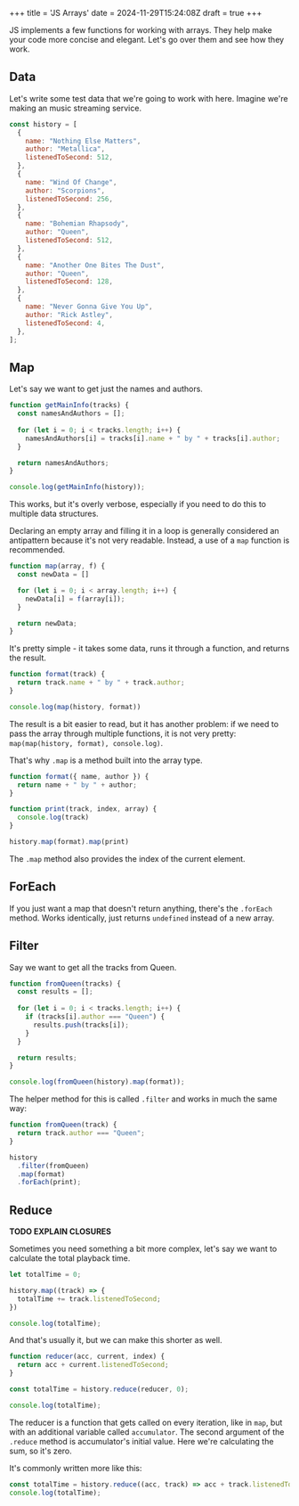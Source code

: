 +++
title = 'JS Arrays'
date = 2024-11-29T15:24:08Z
draft = true
+++

JS implements a few functions for working with arrays. They help make your code more concise and elegant.
Let's go over them and see how they work.

## Data

Let's write some test data that we're going to work with here. Imagine we're making an music streaming service.

```js
const history = [
  {
    name: "Nothing Else Matters",
    author: "Metallica",
    listenedToSecond: 512,
  },
  {
    name: "Wind Of Change",
    author: "Scorpions",
    listenedToSecond: 256,
  },
  {
    name: "Bohemian Rhapsody",
    author: "Queen",
    listenedToSecond: 512,
  },
  {
    name: "Another One Bites The Dust",
    author: "Queen",
    listenedToSecond: 128,
  },
  {
    name: "Never Gonna Give You Up",
    author: "Rick Astley",
    listenedToSecond: 4,
  },
];
```

## Map

Let's say we want to get just the names and authors.

```js
function getMainInfo(tracks) {
  const namesAndAuthors = [];
  
  for (let i = 0; i < tracks.length; i++) {
    namesAndAuthors[i] = tracks[i].name + " by " + tracks[i].author;
  }

  return namesAndAuthors;
}

console.log(getMainInfo(history));
```

This works, but it's overly verbose, especially if you need to do this to multiple data structures.

Declaring an empty array and filling it in a loop is generally considered an antipattern
because it's not very readable.
Instead, a use of a `map` function is recommended.

```js
function map(array, f) {
  const newData = []

  for (let i = 0; i < array.length; i++) {
    newData[i] = f(array[i]);
  }

  return newData;
}
```

It's pretty simple - it takes some data, runs it through a function, and returns the result.

```js
function format(track) {
  return track.name + " by " + track.author;
}

console.log(map(history, format))
```

The result is a bit easier to read, but it has another problem: if we need to pass the array
through multiple functions, it is not very pretty: `map(map(history, format), console.log)`.

That's why `.map` is a method built into the array type.

```js
function format({ name, author }) {
  return name + " by " + author;
}

function print(track, index, array) {
  console.log(track)
}

history.map(format).map(print)
```

The `.map` method also provides the index of the current element.

## ForEach

If you just want a map that doesn't return anything, there's the `.forEach` method.
Works identically, just returns `undefined` instead of a new array.

## Filter

Say we want to get all the tracks from Queen.

```js
function fromQueen(tracks) {
  const results = [];
  
  for (let i = 0; i < tracks.length; i++) {
    if (tracks[i].author === "Queen") {
      results.push(tracks[i]);
    }
  }

  return results;
}

console.log(fromQueen(history).map(format));
```

The helper method for this is called `.filter` and works in much the same way:
```js
function fromQueen(track) {
  return track.author === "Queen";
}

history
  .filter(fromQueen)
  .map(format)
  .forEach(print);
```

## Reduce

**TODO EXPLAIN CLOSURES**

Sometimes you need something a bit more complex, let's say we want to calculate the total playback time.
```js
let totalTime = 0;

history.map((track) => {
  totalTime += track.listenedToSecond;
})

console.log(totalTime);
```

And that's usually it, but we can make this shorter as well.

```js
function reducer(acc, current, index) {
  return acc + current.listenedToSecond;
}

const totalTime = history.reduce(reducer, 0);

console.log(totalTime);
```

The reducer is a function that gets called on every iteration, like in `map`, but
with an additional variable called `accumulator`. The second argument of the `.reduce` method
is accumulator's initial value. Here we're calculating the sum, so it's zero.

It's commonly written more like this:
```js
const totalTime = history.reduce((acc, track) => acc + track.listenedToSecond, 0);
console.log(totalTime);
```
